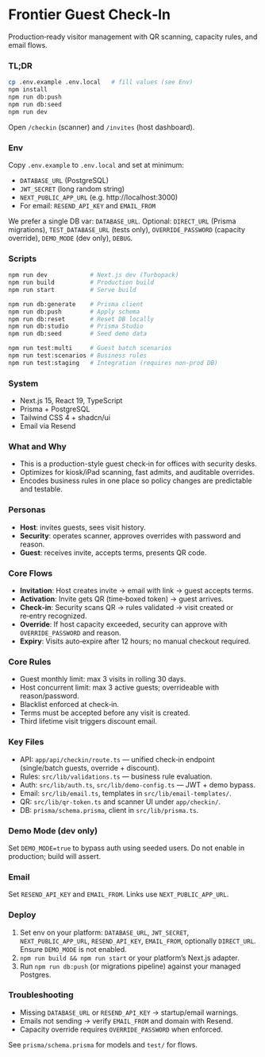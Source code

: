 # Frontier Guest Check‑In

Production‑ready visitor management with QR scanning, capacity rules, and email flows.

### TL;DR
```bash
cp .env.example .env.local   # fill values (see Env)
npm install
npm run db:push
npm run db:seed
npm run dev
```
Open `/checkin` (scanner) and `/invites` (host dashboard).

### Env
Copy `.env.example` to `.env.local` and set at minimum:
- `DATABASE_URL` (PostgreSQL)
- `JWT_SECRET` (long random string)
- `NEXT_PUBLIC_APP_URL` (e.g. http://localhost:3000)
- For email: `RESEND_API_KEY` and `EMAIL_FROM`

We prefer a single DB var: `DATABASE_URL`. Optional: `DIRECT_URL` (Prisma migrations), `TEST_DATABASE_URL` (tests only), `OVERRIDE_PASSWORD` (capacity override), `DEMO_MODE` (dev only), `DEBUG`.

### Scripts
```bash
npm run dev            # Next.js dev (Turbopack)
npm run build          # Production build
npm run start          # Serve build

npm run db:generate    # Prisma client
npm run db:push        # Apply schema
npm run db:reset       # Reset DB locally
npm run db:studio      # Prisma Studio
npm run db:seed        # Seed demo data

npm run test:multi     # Guest batch scenarios
npm run test:scenarios # Business rules
npm run test:staging   # Integration (requires non-prod DB)
```

### System
- Next.js 15, React 19, TypeScript
- Prisma + PostgreSQL
- Tailwind CSS 4 + shadcn/ui
- Email via Resend

### What and Why
- This is a production-style guest check‑in for offices with security desks.
- Optimizes for kiosk/iPad scanning, fast admits, and auditable overrides.
- Encodes business rules in one place so policy changes are predictable and testable.

### Personas
- **Host**: invites guests, sees visit history.
- **Security**: operates scanner, approves overrides with password and reason.
- **Guest**: receives invite, accepts terms, presents QR code.

### Core Flows
- **Invitation**: Host creates invite → email with link → guest accepts terms.
- **Activation**: Invite gets QR (time‑boxed token) → guest arrives.
- **Check‑in**: Security scans QR → rules validated → visit created or re‑entry recognized.
- **Override**: If host capacity exceeded, security can approve with `OVERRIDE_PASSWORD` and reason.
- **Expiry**: Visits auto‑expire after 12 hours; no manual checkout required.

### Core Rules
- Guest monthly limit: max 3 visits in rolling 30 days.
- Host concurrent limit: max 3 active guests; overrideable with reason/password.
- Blacklist enforced at check‑in.
- Terms must be accepted before any visit is created.
- Third lifetime visit triggers discount email.

### Key Files
- API: `app/api/checkin/route.ts` — unified check‑in endpoint (single/batch guests, override + discount).
- Rules: `src/lib/validations.ts` — business rule evaluation.
- Auth: `src/lib/auth.ts`, `src/lib/demo-config.ts` — JWT + demo bypass.
- Email: `src/lib/email.ts`, templates in `src/lib/email-templates/`.
- QR: `src/lib/qr-token.ts` and scanner UI under `app/checkin/`.
- DB: `prisma/schema.prisma`, client in `src/lib/prisma.ts`.

### Demo Mode (dev only)
Set `DEMO_MODE=true` to bypass auth using seeded users. Do not enable in production; build will assert.

### Email
Set `RESEND_API_KEY` and `EMAIL_FROM`. Links use `NEXT_PUBLIC_APP_URL`.

### Deploy
1) Set env on your platform: `DATABASE_URL`, `JWT_SECRET`, `NEXT_PUBLIC_APP_URL`, `RESEND_API_KEY`, `EMAIL_FROM`, optionally `DIRECT_URL`. Ensure `DEMO_MODE` is not enabled.
2) `npm run build && npm run start` or your platform’s Next.js adapter.
3) Run `npm run db:push` (or migrations pipeline) against your managed Postgres.

### Troubleshooting
- Missing `DATABASE_URL` or `RESEND_API_KEY` → startup/email warnings.
- Emails not sending → verify `EMAIL_FROM` and domain with Resend.
- Capacity override requires `OVERRIDE_PASSWORD` when enforced.

See `prisma/schema.prisma` for models and `test/` for flows.
